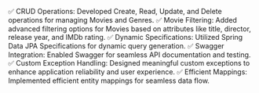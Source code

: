 ✅ CRUD Operations: Developed Create, Read, Update, and Delete operations for managing Movies and Genres.
✅ Movie Filtering: Added advanced filtering options for Movies based on attributes like title, director, release year, and IMDb rating.
✅ Dynamic Specifications: Utilized Spring Data JPA Specifications for dynamic query generation.
✅ Swagger Integration: Enabled Swagger for seamless API documentation and testing.
✅ Custom Exception Handling: Designed meaningful custom exceptions to enhance application reliability and user experience.
✅ Efficient Mappings: Implemented efficient entity mappings for seamless data flow.
